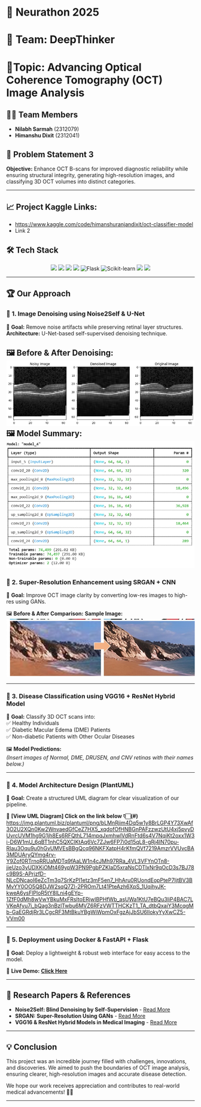 # 🚀 Neurathon 2025
# 🧠 Team: DeepThinker
# 🎯Topic: Advancing Optical Coherence Tomography (OCT) Image Analysis  

## 👨‍💻 Team Members  
- **Nilabh Sarmah** (2312079)  
- **Himanshu Dixit** (2312041)  

## 🎯 Problem Statement 3  
**Objective:** Enhance OCT B-scans for improved diagnostic reliability while ensuring structural integrity, generating high-resolution images, and classifying 3D OCT volumes into distinct categories.  

---
## 📈 Project Kaggle Links: 
- https://www.kaggle.com/code/himanshuranjandixit/oct-classifier-model
- Link 2  
## 🛠️ Tech Stack  
<p align="center">
  <img src="https://img.shields.io/badge/TensorFlow-%23FF6F00.svg?style=for-the-badge&logo=tensorflow&logoColor=white">
  <img src="https://img.shields.io/badge/PyTorch-%23EE4C2C.svg?style=for-the-badge&logo=pytorch&logoColor=white">
  <img src="https://img.shields.io/badge/Docker-%230db7ed.svg?style=for-the-badge&logo=docker&logoColor=white">
  <img src="https://img.shields.io/badge/FastAPI-%2300C7B7.svg?style=for-the-badge&logo=fastapi&logoColor=white">
  <img src="https://upload.wikimedia.org/wikipedia/commons/3/3c/Flask_logo.svg" alt="Flask" width="100">
<img src="https://upload.wikimedia.org/wikipedia/commons/0/05/Scikit_learn_logo_small.svg" alt="Scikit-learn" width="100">
  <img src="https://img.shields.io/badge/CNN-%234285F4.svg?style=for-the-badge">
  <img src="https://img.shields.io/badge/RNN-%237D3CC8.svg?style=for-the-badge">
</p>  

---

## 🏆 Our Approach  

### 🔹 **1. Image Denoising using Noise2Self & U-Net**  
📌 **Goal:** Remove noise artifacts while preserving retinal layer structures.  
**Architecture:** U-Net-based self-supervised denoising technique.  
  
🖼️ **Before & After Denoising:**  
![OCT Scan](images/denoise.jpg)
🖼️ **Model Summary:**  
![OCT Scan](images/WhatsApp%20Image%202025-02-17%20at%2010.41.31%20PM.jpeg)
---

### 🔹 **2. Super-Resolution Enhancement using SRGAN + CNN**  
📌 **Goal:** Improve OCT image clarity by converting low-res images to high-res using GANs.  

🖼️ **Before & After Comparison:**
**Sample Image:**
![OCT Scan](images/esrgan.jpg)

---

### 🔹 **3. Disease Classification using VGG16 + ResNet Hybrid Model**  
📌 **Goal:** Classify 3D OCT scans into:  
✅ Healthy Individuals  
✅ Diabetic Macular Edema (DME) Patients  
✅ Non-diabetic Patients with Other Ocular Diseases  

🖼️ **Model Predictions:**  
*_(Insert images of Normal, DME, DRUSEN, and CNV retinas with their names below.)_*

---

### 🔹 **4. Model Architecture Design (PlantUML)**  
📌 **Goal:** Create a structured UML diagram for clear visualization of our pipeline.  

📎 **[View UML Diagram] Click on the link below 👇🏻(#)**
https://img.plantuml.biz/plantuml/png/bLMnRjim4Dq5w1y8BrLGP4Y73XwAf3O2U2XQn0Kw2WnvaedGfCeZ7HX5_xqdofOfHNBGnPAFzzwzUtU4xj5pvyDUvrcUVM1hg9G1jh8Es6RFQthL714mpqJxmhwlVdRnFtd6s4V7NqiKt2oxx1W3i-D6W1mU_6qBT1nhC5QXClKtAq6Vc7ZJw6FP7i0d15qL8-gRj4IN70pu-RIau3Oqu9u0hGvUMVEsBBgQcq96NKFXatpH4rKfmQVf7219AmzrVVUvcBA3MDUAryQYmg4rv-Y9Zof0RTrnoRRUaMDTq9fAaLW1n4cJMh97RRa_4VL3VFYnOTn8-jjeUzo3yUDXKiOMt469ypW3PN9PgbPZKIaD5xraNsCDTlxNr9qOcD3s7BJ78c9B9S-APrjzfD-NLcDNcaoI6eZcTm3q7SrKzPI1etz3mF5en7_HhAru0RUondEopPteP7IjtBV3BMvYY0OO5Q8DJW2sqQ7Zl-2PROm7Lt41PteAzh6XpS_1UqihyJK-kweA6ysFlPloR5tY8lLni4gEYp-1ZfF0dMh8wVwYBkuMxFRsItoERjwIBPHfWb_asUWa1KtU7eBQu3liP4BAC7LVKeAfyu7i_bQag3nBzlTwbu6MVZ6RFzVWTTHCKzT1_TA_dtbQxaiY3McqgMb-GaEGRdjRr3LCgcRF3MtBkuYBgWiWpmOxFgzAjJbSU6IlokyYyXwCZ5-VVm00


---

### 🔹 **5. Deployment using Docker & FastAPI + Flask**  
📌 **Goal:** Deploy a lightweight & robust web interface for easy access to the model.  
  
🚀 **Live Demo:** **[Click Here](#)**

---

## 📄 Research Papers & References  
- **Noise2Self: Blind Denoising by Self-Supervision** - [Read More](https://arxiv.org/abs/1811.10980)  
- **SRGAN: Super-Resolution Using GANs** - [Read More](https://arxiv.org/abs/1609.04802)  
- **VGG16 & ResNet Hybrid Models in Medical Imaging** - [Read More](https://arxiv.org/) 

---

## 💡 Conclusion  
This project was an incredible journey filled with challenges, innovations, and discoveries. We aimed to push the boundaries of OCT image analysis, ensuring clearer, high-resolution images and accurate disease detection.  

We hope our work receives appreciation and contributes to real-world medical advancements! 🚀🎯  

---
 

